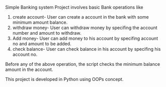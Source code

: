 Simple Banking system
Project involves basic Bank operations like 
1. create account- User can create a account in the bank with some minimum amount balance. 
2. withdraw money- User can withdraw money by specifing the account number and amount to withdraw.
3. Add money- User can add money to his account by specifing account no and amount to be added.
4. check balance- User can check balance in his account by specifing his account no.

Before any of the above operation, the script checks the minimum balance amount in the account.

This project is developed in Python using OOPs concept.
